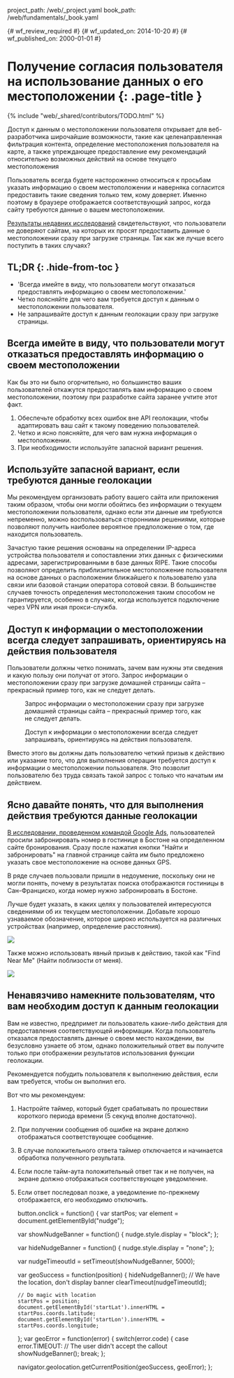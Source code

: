 project_path: /web/_project.yaml
book_path: /web/fundamentals/_book.yaml

{# wf_review_required #}
{# wf_updated_on: 2014-10-20 #}
{# wf_published_on: 2000-01-01 #}

# Получение согласия пользователя на использование данных о его местоположении {: .page-title }

{% include "web/_shared/contributors/TODO.html" %}



Доступ к данным о местоположении пользователя открывает для веб-разработчика широчайшие возможности, такие как целенаправленная фильтрация контента, определение местоположения пользователя на карте, а также упреждающее предоставление ему рекомендаций относительно возможных действий на основе текущего местоположения

Пользователь всегда будете настороженно 
относиться к просьбам указать информацию о своем местоположении и наверняка согласится предоставить такие сведения только тем, кому доверяет.  Именно поэтому в браузере 
отображается соответствующий запрос, когда сайту требуются данные о вашем местоположении.


<a href="http://static.googleusercontent.com/media/www.google.com/en/us/intl/ALL_ALL/think/multiscreen/pdf/multi-screen-moblie-whitepaper_research-studies.pdf">Результаты недавних исследований</a> свидетельствуют, 
что пользователи не доверяют сайтам, на которых их просят предоставить данные о местоположении сразу 
при загрузке страницы. Так как же лучше всего поступить в таких случаях?

## TL;DR {: .hide-from-toc }
- 'Всегда имейте в виду, что пользователи могут отказаться предоставлять информацию о своем местоположении.'
- Четко поясняйте для чего вам требуется доступ к данным о местоположении пользователя.
- Не запрашивайте доступ к данным геолокации сразу при загрузке страницы.


## Всегда имейте в виду, что пользователи могут отказаться предоставлять информацию о своем местоположении

Как бы это ни было огорчительно, но большинство ваших пользователей откажутся предоставлять вам информацию 
о своем местоположении, поэтому при разработке сайта заранее учтите этот факт.

1.  Обеспечьте обработку всех ошибок вне API геолокации, чтобы адаптировать ваш 
сайт к такому поведению пользователей.
2.  Четко и ясно поясняйте, для чего вам нужна информация о местоположении.
3.  При необходимости используйте запасной вариант решения.

## Используйте запасной вариант, если требуются данные геолокации

Мы рекомендуем организовать работу вашего сайта или приложения таким образом, чтобы они могли обойтись без
информации о текущем местоположении пользователя, однако если эти данные
им требуются непременно, можно воспользоваться сторонними решениями, которые позволяют
получить наиболее вероятное предположение о том, где находится пользователь.

Зачастую такие решения основаны на определении IP-адреса устройства пользователя и сопоставлении этих данных 
с физическими адресами, зарегистрированными в базе данных RIPE.  Такие способы позволяют
определить приблизительное местоположение пользователя на основе данных о расположении ближайшего к пользователю
узла связи или базовой станции оператора сотовой связи.  В большинстве случаев
точность определения местоположения таким способом не гарантируется, особенно в случаях, когда используется подключение через VPN
или иная прокси-служба.

## Доступ к информации о местоположении всегда следует запрашивать, ориентируясь на действия пользователя

Пользователи должны четко понимать, зачем вам нужны эти сведения и
какую пользу они получат от этого.  Запрос информации о местоположении сразу при загрузке домашней страницы 
сайта – прекрасный пример того, как не следует делать.

<div class="clear g-wide--pull-1">
  <div class="mdl-cell mdl-cell--6--col">
    <figure class="fluid">
      <img src="images/sw-navigation-bad.png" srcset="images/sw-navigation-bad.png 1x, images/sw-navigation-bad-2x.png 2x" alt="">
      <figcaption>Запрос информации о местоположении сразу при загрузке домашней страницы сайта – прекрасный пример того, как не следует делать.</figcaption>
    </figure>
  </div>
  <div class="mdl-cell mdl-cell--6--col">
    <figure class="fluid">
      <img src="images/sw-navigation-good.png" srcset="images/sw-navigation-good.png 1x, images/sw-navigation-good-2x.png 2x" alt="">
      <figcaption>Доступ к информации о местоположении всегда следует запрашивать, ориентируясь на действия пользователя.</figcaption>
      </figure>
  </div>
</div>

Вместо этого вы должны дать пользователю четкий призыв к действию или указание того,
что для выполнения операции требуется доступ к информации о местоположении пользователя.  Это позволит пользователю
без труда связать такой запрос с только что
начатым им действием.

## Ясно давайте понять, что для выполнения действия требуются данные геолокации

<a href="http://static.googleusercontent.com/media/www.google.com/en/us/intl/ALL_ALL/think/multiscreen/pdf/multi-screen-moblie-whitepaper_research-studies.pdf">В исследовании, проведенном командой Google Ads</a>, пользователей просили забронировать номер в гостинице в Бостоне на определенном сайте бронирования. Сразу после нажатия кнопки "Найти и забронировать" на главной странице сайта им было предложено указать свое местоположение на основе данных GPS.

В ряде случаев пользовали пришли в недоумение, поскольку они не могли понять,
почему в результатах поиска отображаются гостиницы в Сан-Франциско, когда номер нужно забронировать в 
Бостоне.

Лучше будет указать, в каких
целях у пользователей интересуются сведениями об их текущем местоположении. Добавьте хорошо узнаваемое обозначение, которое 
широко используется на различных устройствах (например, определение расстояния).

<img src="images/indication.png">

Также можно использовать явный призыв к действию, такой как "Find Near Me" (Найти поблизости от меня).

<img src="images/nearme.png">

## Ненавязчиво намекните пользователям, что вам необходим доступ к данным геолокации

Вам не известно, предпримет ли пользователь какие-либо действия для предоставления соответствующей информации.  Когда 
пользователь отказался предоставлять данные о своем место нахождении, вы безусловно узнаете об этом, однако 
положительный ответ вы получите только при отображении результатов использования функции геолокации.

Рекомендуется побудить пользователя к выполнению действия, если вам требуется, чтобы он выполнил его.

Вот что мы рекомендуем: 

1.  Настройте таймер, который будет срабатывать по прошествии короткого периода времени (5 секунд вполне достаточно).
2.  При получении сообщения об ошибке на экране должно отображаться соответствующее сообщение.
3.  В случае положительного ответа таймер отключается и начинается обработка полученного результата.
4.  Если после тайм-аута положительный ответ так и не получен, на экране должно отображаться соответствующее уведомление.
5.  Если ответ последовал позже, а уведомление по-прежнему отображается, его необходимо отключить.


    button.onclick = function() {
      var startPos;
      var element = document.getElementById("nudge");
    
      var showNudgeBanner = function() {
        nudge.style.display = "block";
      };
    
      var hideNudgeBanner = function() {
        nudge.style.display = "none";
      };
    
      var nudgeTimeoutId = setTimeout(showNudgeBanner, 5000);
    
      var geoSuccess = function(position) {
        hideNudgeBanner();
        // We have the location, don't display banner
        clearTimeout(nudgeTimeoutId); 
    
        // Do magic with location
        startPos = position;
        document.getElementById('startLat').innerHTML = startPos.coords.latitude;
        document.getElementById('startLon').innerHTML = startPos.coords.longitude;
      };
      var geoError = function(error) {
        switch(error.code) {
          case error.TIMEOUT:
            // The user didn't accept the callout
            showNudgeBanner();
            break;
      };
    
      navigator.geolocation.getCurrentPosition(geoSuccess, geoError);
    };
    

